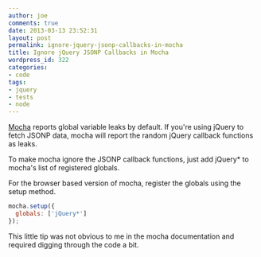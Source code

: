 ```yaml
---
author: joe
comments: true
date: 2013-03-13 23:52:31
layout: post
permalink: ignore-jquery-jsonp-callbacks-in-mocha
title: Ignore jQuery JSONP Callbacks in Mocha
wordpress_id: 322
categories:
- code
tags:
- jquery
- tests
- node
---
```


[Mocha](http://visionmedia.github.com/mocha/) reports global variable leaks by default. If you're using jQuery to fetch JSONP data, mocha will report the random jQuery callback functions as leaks.

To make mocha ignore the JSONP callback functions, just add jQuery* to mocha's list of registered globals.

For the browser based version of mocha, register the globals using the setup method.

```javascript
mocha.setup({
  globals: ['jQuery*']
});
```

This little tip was not obvious to me in the mocha documentation and required digging through the code a bit.

